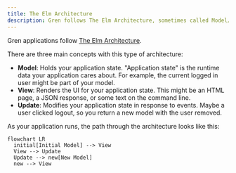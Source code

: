 ```yaml
---
title: The Elm Architecture
description: Gren follows The Elm Architecture, sometimes called Model/View/Update (MVU).
---
```


Gren applications follow [The Elm Architecture](https://guide.elm-lang.org/architecture/).

There are three main concepts with this type of architecture:

* **Model**: Holds your application state. "Application state" is the runtime data your application cares about. For example, the current logged in user might be part of your model.
* **View**: Renders the UI for your application state. This might be an HTML page, a JSON response, or some text on the command line.
* **Update**: Modifies your application state in response to events. Maybe a user clicked logout, so you return a new model with the user removed.

As your application runs, the path through the architecture looks like this:

```mermaid
flowchart LR
  initial[Initial Model] --> View
  View --> Update
  Update --> new[New Model]
  new --> View
```

